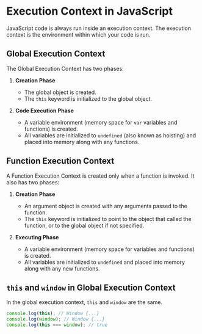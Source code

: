 # Execution Context in JavaScript

JavaScript code is always run inside an execution context. The execution context is the environment within which your code is run.

## Global Execution Context

The Global Execution Context has two phases:

1. **Creation Phase**

    - The global object is created.
    - The `this` keyword is initialized to the global object.

2. **Code Execution Phase**
    - A variable environment (memory space for `var` variables and functions) is created.
    - All variables are initialized to `undefined` (also known as hoisting) and placed into memory along with any functions.

## Function Execution Context

A Function Execution Context is created only when a function is invoked. It also has two phases:

1. **Creation Phase**

    - An argument object is created with any arguments passed to the function.
    - The `this` keyword is initialized to point to the object that called the function, or to the global object if not specified.

2. **Executing Phase**
    - A variable environment (memory space for variables and functions) is created.
    - All variables are initialized to `undefined` and placed into memory along with any new functions.

## `this` and `window` in Global Execution Context

In the global execution context, `this` and `window` are the same.

```javascript
console.log(this); // Window {...}
console.log(window); // Window {...}
console.log(this === window); // true
```
